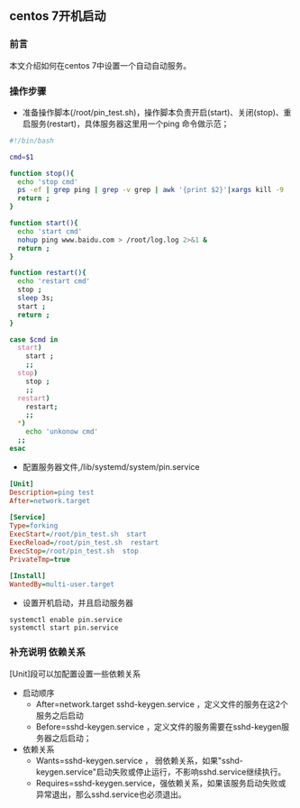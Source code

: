 ## centos 7开机启动

### 前言

本文介绍如何在centos 7中设置一个自动自动服务。


### 操作步骤

* 准备操作脚本(/root/pin_test.sh)，操作脚本负责开启(start)、关闭(stop)、重启服务(restart)，具体服务器这里用一个ping 命令做示范；

```bash
#!/bin/bash

cmd=$1

function stop(){
  echo 'stop cmd'
  ps -ef | grep ping | grep -v grep | awk '{print $2}'|xargs kill -9
  return ;
}

function start(){
  echo 'start cmd'
  nohup ping www.baidu.com > /root/log.log 2>&1 &
  return ;
}

function restart(){
  echo 'restart cmd'
  stop ;
  sleep 3s;
  start ;
  return ;
}

case $cmd in
  start)
    start ;
    ;;
  stop)
    stop ;
    ;;
  restart)
    restart;
    ;;
  *)
    echo 'unkonow cmd'
  ;;
esac
```

* 配置服务器文件,/lib/systemd/system/pin.service 

```ini
[Unit]  
Description=ping test
After=network.target  
   
[Service]  
Type=forking  
ExecStart=/root/pin_test.sh  start  
ExecReload=/root/pin_test.sh  restart  
ExecStop=/root/pin_test.sh  stop  
PrivateTmp=true  
   
[Install]  
WantedBy=multi-user.target
```


* 设置开机启动，并且启动服务器

```
systemctl enable pin.service  
systemctl start pin.service  
```


### 补充说明 依赖关系

[Unit]段可以加配置设置一些依赖关系

* 启动顺序
  * After=network.target sshd-keygen.service  ，定义文件的服务在这2个服务之后启动
  * Before=sshd-keygen.service ，定义文件的服务需要在sshd-keygen服务器之后启动；
* 依赖关系
  * Wants=sshd-keygen.service  ， 弱依赖关系，如果"sshd-keygen.service"启动失败或停止运行，不影响sshd.service继续执行。
  * Requires=sshd-keygen.service，强依赖关系，如果该服务启动失败或异常退出，那么sshd.service也必须退出。


  

